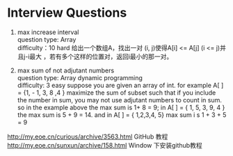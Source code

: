 Interview  Questions
=========
1.  max  increase interval  
    question type: Array  
    difficulty：10 hard
给出一个数组A，找出一对 (i, j)使得A[i] <= A[j] (i <= j)并且j-i最大 ，若有多个这样的位置对，返回i最小的那一对。


2.  max sum of not adjutant numbers  
    question type: Array  dynamic programming   
    difficulty: 3 easy 
suppose you are given an array of int. for example A[ ] = {1, - 1, 3, 8 ,4 } maximize the sum of subset such that
if you include the number in sum, you may not use adjutant numbers to count in sum.
so in the example above the max sum is 1+ 8 = 9; in A[ ] = { 1, 5, 3, 9, 4 } the max sum is 5 + 9 = 14. 
and in A[ ] = { 1,2,3,4, 5} max sum i s 1 + 3 + 5 = 9



http://my.eoe.cn/curious/archive/3563.html GitHub 教程
http://my.eoe.cn/sunxun/archive/158.html Window 下安装github教程
